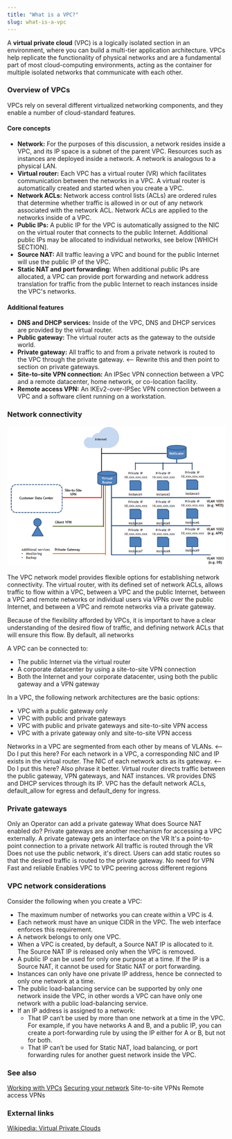 ```yaml
---
title: "What is a VPC?"
slug: what-is-a-vpc
---
```



A **virtual private cloud** (VPC) is a logically isolated section in an environment, where you can build a multi-tier application architecture.  VPCs help replicate the functionality of physical networks and are a fundamental part of most cloud-computing environments, acting as the container for multiple isolated networks that communicate with each other.

### Overview of VPCs

VPCs rely on several different virtualized networking components, and they enable a number of cloud-standard features.

#### Core concepts

- **Network:** For the purposes of this discussion, a network resides inside a VPC, and its IP space is a subnet of the parent VPC.  Resources such as instances are deployed inside a network.  A network is analogous to a physical LAN.
- **Virtual router:** Each VPC has a virtual router (VR) which facilitates communication between the networks in a VPC.  A virtual router is automatically created and started when you create a VPC.
- **Network ACLs:** Network access control lists (ACLs) are ordered rules that determine whether traffic is allowed in or out of any network associated with the network ACL.  Network ACLs are applied to the networks inside of a VPC.
- **Public IPs:** A public IP for the VPC is automatically assigned to the NIC on the virtual router that connects to the public Internet.  Additional public IPs may be allocated to individual networks, see below [WHICH SECTION].
- **Source NAT:** All traffic leaving a VPC and bound for the public Internet will use the public IP of the VPC.
- **Static NAT and port forwarding:** When additional public IPs are allocated, a VPC can provide port forwarding and network address translation for traffic from the public Internet to reach instances inside the VPC's networks.  

#### Additional features

- **DNS and DHCP services:**  Inside of the VPC, DNS and DHCP services are provided by the virtual router.
- **Public gateway:** The virtual router acts as the gateway to the outside world.
- **Private gateway:** All traffic to and from a private network is routed to the VPC through the private gateway. <-- Rewrite this and then point to section on private gateways.
- **Site-to-site VPN connection:** An IPSec VPN connection between a VPC and a remote datacenter, home network, or co-location facility.
- **Remote access VPN:** An IKEv2-over-IPSec VPN connection between a VPC and a software client running on a workstation.

### Network connectivity

![VPC network model](/assets/what-is-a-vpc-2.png)

The VPC network model provides flexible options for establishing network connectivity.  The virtual router, with its defined set of network ACLs, allows traffic to flow within a VPC, between a VPC and the public Internet, between a VPC and remote networks or individual users via VPNs over the public Internet, and between a VPC and remote networks via a private gateway.

Because of the flexibility afforded by VPCs, it is important to have a clear understanding of the desired flow of traffic, and defining network ACLs that will ensure this flow.  By default, all networks

A VPC can be connected to:

- The public Internet via the virtual router
- A corporate datacenter by using a site-to-site VPN connection
- Both the Internet and your corporate datacenter, using both the public gateway and a VPN gateway

In a VPC, the following network architectures are the basic options:

- VPC with a public gateway only
- VPC with public and private gateways
- VPC with public and private gateways and site-to-site VPN access
- VPC with a private gateway only and site-to-site VPN access

Networks in a VPC are segmented from each other by means of VLANs. <-- Do I put this here?
For each network in a VPC, a corresponding NIC and IP exists in the virtual router.
The NIC of each network acts as its gateway. <-- Do I put this here? Also phrase it better.
Virtual router directs traffic between the public gateway, VPN gateways, and NAT instances.
VR provides DNS and DHCP services through its IP.
VPC has the default network ACLs, default_allow for egress and default_deny for ingress.

### Private gateways
Only an Operator can add a private gateway
What does Source NAT enabled do?
Private gateways are another mechanism for accessing a VPC externally.
A private gateway gets an interface on the VR
It's a point-to-point connection to a private network
All traffic is routed through the VR
Does not use the public network, it's direct.
Users can add static routes so that the desired traffic is routed to the private gateway.
No need for VPN
Fast and reliable
Enables VPC to VPC peering across different regions


### VPC network considerations

Consider the following when you create a VPC:

- The maximum number of networks you can create within a VPC is 4.
- Each network must have an unique CIDR in the VPC. The web interface enforces this requirement.
- A network belongs to only one VPC.
- When a VPC is created, by default, a Source NAT IP is allocated to it. The Source NAT IP is released only when the VPC is removed.
- A public IP can be used for only one purpose at a time. If the IP is a Source NAT, it cannot be used for Static NAT or port forwarding.
- Instances can only have one private IP address, hence be connected to only one network at a time.
- The public load-balancing service can be supported by only one network inside the VPC, in other words a VPC can have only one network with a public load-balancing service.
- If an IP address is assigned to a network:
   - That IP can’t be used by more than one network at a time in the VPC. For example, if you have networks A and B, and a public IP, you can create a port-forwarding rule by using the IP either for A or B, but not for both.
   - That IP can’t be used for Static NAT, load balancing, or port forwarding rules for another guest network inside the VPC.


### See also

[Working with VPCs](../cloudstack-compute-service/working-with-vpcs.md)
[Securing your network](../cloudstack-compute-service/securing-your-network.md)
Site-to-site VPNs
Remote access VPNs

### External links

[Wikipedia: Virtual Private Clouds](https://en.wikipedia.org/wiki/Virtual_private_cloud)
